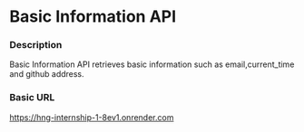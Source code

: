 # Basic Information API 
### Description 
Basic Information API retrieves basic information such as email,current_time and github address.
### Basic URL
https://hng-internship-1-8ev1.onrender.com

